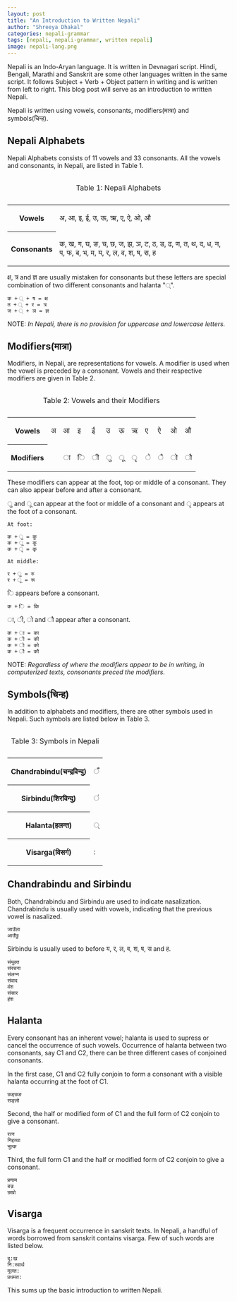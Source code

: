 ```yaml
---
layout: post
title: "An Introduction to Written Nepali"
author: "Shreeya Dhakal"
categories: nepali-grammar
tags: [nepali, nepali-grammar, written nepali]
image: nepali-lang.png
---
```


Nepali is an Indo-Aryan language. It is written in Devnagari script. Hindi, Bengali, Marathi and Sanskrit are some other languages written in the same script. It follows Subject + Verb + Object pattern in writing and is written from left to right. This blog post will serve as an introduction to written Nepali.

Nepali is written using vowels, consonants, modifiers(मात्रा) and symbols(चिन्ह). 

## Nepali Alphabets
Nepali Alphabets consists of 11 vowels and 33 consonants. All the vowels and consonants, in Nepali, are listed in Table 1.

<div class="table-responsive">
<table class="table">
<caption><p>Table 1: Nepali Alphabets</p></caption>
<tr> 
<th><p>Vowels</p></th>
<td><p>अ, आ, इ, ई, उ, ऊ, ऋ, ए, ऐ, ओ, औ</p></td>
</tr>


<tr> 
<th><p>Consonants</p></th>
<td><p>क, ख, ग, घ, ङ, च, छ, ज, झ, ञ, ट, ठ, ड, ढ, ण, त, थ, द, ध, न, प, फ, ब, भ, म, य, र, ल, व, श, ष, स, ह</p></td>
</tr>
</table>
</div>
  
क्ष, त्र and ज्ञ are usually mistaken for consonants but these letters are special combination of two different consonants and halanta "्".
```
क + ् + ष = क्ष	
त + ् + र = त्र
ज + ् + ञ = ज्ञ
```
NOTE: _In Nepali, there is no provision for uppercase and lowercase letters._

## Modifiers(मात्रा)

Modifiers, in Nepali, are representations for vowels. A modifier is used when the vowel is preceded by a consonant. Vowels and their respective modifiers are given in Table 2.

<div class="table-responsive">
<table class="table">
<caption><p>Table 2: Vowels and their Modifiers</p></caption>
<tr> 
<th><p>Vowels</p></th>
<td><p>अ</p></td>
<td><p>आ</p></td>
<td><p>इ</p></td>
<td><p>ई</p></td>
<td><p>उ</p></td>
<td><p>ऊ</p></td>
<td><p>ऋ</p></td>
<td><p>ए</p></td>
<td><p>ऐ</p></td>
<td><p>ओ</p></td>
<td><p>औ</p></td>

</tr>

<tr> 
<th><p>Modifiers</p></th>
<td></td>
<td><p>ा</p></td>
<td><p>ि</p></td>
<td><p>ी</p></td>
<td><p>ु</p></td>
<td><p>ू</p></td>
<td><p>ृ</p></td>
<td><p>े</p></td>
<td><p>ै</p></td>
<td><p>ो</p></td>
<td><p>ौ</p></td>
</tr>
</table>
</div>

These modifiers can appear at the foot, top or middle of a consonant. They can also appear before and after a consonant.

ु and ू can appear at the foot or middle of a consonant and ृ appears at the foot of a consonant.
```
At foot:

क + ु = कु
क + ू = कू
क + ृ = कृ

At middle:

र + ु = रु
र + ू = रू
```

ि appears before a consonant.
```
क + ि = कि
```

ा, ी, ो and ौ appear after a consonant.
```
क + ा = का
क + ी = की
क + ो = को
क + ौ = कौ
```

NOTE: _Regardless of where the modifiers appear to be in writing, in computerized texts, consonants preced the modifiers._

## Symbols(चिन्ह)

In addition to alphabets and modifiers, there are other symbols used in Nepali. Such symbols are listed below in Table 3.

<div class="table-responsive">
<table class="table">
<caption><p>Table 3: Symbols in Nepali</p></caption>
<tr> 
<th><p>Chandrabindu(चन्द्रविन्दु)</p></th>
<td><p>ँ</p> </td>
</tr>

<tr> 
<th><p>Sirbindu(शिरविन्दु)</p></th>
<td><p>ं</p> </td>
</tr>

<tr> 
<th><p>Halanta(हलन्त)</p></th>
<td><p>्</p> </td>
</tr>

<tr> 
<th><p>Visarga(विसर्ग)</p></th>
<td><p>:</p> </td>
</tr>
</table>
</div>

## Chandrabindu and Sirbindu

Both, Chandrabindu and Sirbindu are used to indicate nasalization. Chandrabindu is usually used with vowels, indicating that the previous vowel is nasalized.
```
जाउँला
आउँछु
```

Sirbindu is usually used to before य, र, ल, व, श, ष, स and ह.
```
संयुक्त
संरचना
संलग्न
संवाद
वंश
संसार
हंश
```

## Halanta

Every consonant has an inherent vowel; halanta is used to supress or cancel the occurrence of such vowels. Occurrence of halanta between two consonants, say C1 and C2, there can be three different cases of conjoined consonants.

In the first case, C1 and C2 fully conjoin to form a consonant with a visible halanta occurring at the foot of C1.
```
छङ्छङ
सङ्लो
```

Second, the half or modified form of C1 and the full form of C2 conjoin to give a consonant.
```
रत्न
निहत्था
भुल्क
```

Third, the full form C1 and the half or modified form of C2 conjoin to give a consonant.
```
प्रणाम
बज्र
छाप्रो
```

## Visarga
Visarga is a frequent occurrence in sanskrit texts. In Nepali, a handful of words borrowed from sanskrit contains visarga. Few of such words are listed below.
```
दु:ख
नि:स्वार्थ
मूलत:
प्रथमत:
```

This sums up the basic introduction to written Nepali.

